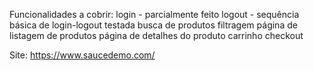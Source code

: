 Funcionalidades a cobrir:
    login - parcialmente feito
    logout - sequência básica de login-logout testada
    busca de produtos
    filtragem
    página de listagem de produtos
    página de detalhes do produto
    carrinho
    checkout

Site:
    https://www.saucedemo.com/